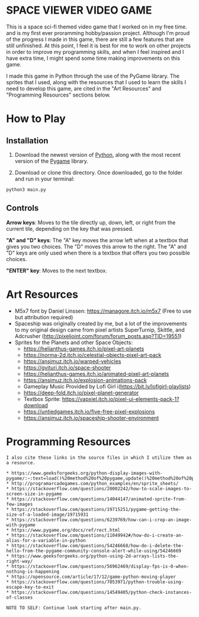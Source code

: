 # **SPACE VIEWER VIDEO GAME**

This is a space sci-fi themed video game that I worked on in my free time. and is my first 
ever proramming hobby/passion project. Although I'm proud of the progress I made in this game,
there are still a few features that are still unfinished. At this point, I feel it is best
for me to work on other projects in order to improve my programming skills, and when I feel
inspired and I have extra time, I might spend some time making improvements on this game.

I made this game in Python through the use of the PyGame library. The sprites that I used, along
with the resources that I used to learn the skills I need to develop this game, are cited in the
"Art Resources" and "Programming Resources" sections below.

# **How to Play**

## **Installation**

1. Download the newest version of [Python](https://www.python.org/downloads/),
   along with the most recent version of the [Pygame](https://www.pygame.org/news) library.

2. Download or clone this directory. Once downloaded, go to the folder and run in your terminal:

```sh
python3 main.py
```

## **Controls**

**Arrow keys**: Moves to the tile directly up, down, left, or right from the current tile, depending
			on the key that was pressed.

**"A" and "D" keys**: The "A" key moves the arrow left when at a textbox that gives you two choices.
				  The "D" moves this arrow to the right. The "A" and "D" keys are only used
				  when there is a textbox that offers you two possible choices.

**"ENTER" key**: Moves to the next textbox.

# **Art Resources**

*	M5x7 font by Daniel Linssen: https://managore.itch.io/m5x7 
    (Free to use but attribution required)
*	Spaceship was originally created by me, but a lot of the improvements 
    to my original design came from pixel artists SuperTurnip, Skittle, 
	and Adcrusher (http://pixeljoint.com/forum/forum_posts.asp?TID=19551)
*	Sprites for the Planets and other Space Objects: 
	*	https://helianthus-games.itch.io/pixel-art-planets
	*	https://norma-2d.itch.io/celestial-objects-pixel-art-pack
	*	https://ansimuz.itch.io/warped-vehicles
	*	https://gvituri.itch.io/space-shooter
	*	https://helianthus-games.itch.io/animated-pixel-art-planets
	*	https://ansimuz.itch.io/explosion-animations-pack
	*	Gameplay Music Provided by Lofi Girl i(https://bit.ly/lofigirI-playlists)
	*	https://deep-fold.itch.io/pixel-planet-generator
	*	Textbox Sprite: https://vapxiel.itch.io/pixel-ui-elements-pack-1?download
	*	https://untiedgames.itch.io/five-free-pixel-explosions
	*	https://ansimuz.itch.io/spaceship-shooter-environment

# **Programming Resources**
	
	I also cite these links in the source files in which I utilize them as 
	a resource.

	* https://www.geeksforgeeks.org/python-display-images-with-pygame/:~:text=load()%20method%20of%20pygame,update()%20method%20of%20pygame.
    * http://programarcadegames.com/python_examples/en/sprite_sheets/
    * https://stackoverflow.com/questions/20002242/how-to-scale-images-to-screen-size-in-pygame
    * https://stackoverflow.com/questions/14044147/animated-sprite-from-few-images
    * https://stackoverflow.com/questions/19715251/pygame-getting-the-size-of-a-loaded-image/19715931
    * https://stackoverflow.com/questions/6239769/how-can-i-crop-an-image-with-pygame
	* https://www.pygame.org/docs/ref/rect.html
	* https://stackoverflow.com/questions/11049942#/how-do-i-create-an-alias-for-a-variable-in-python
	* https://stackoverflow.com/questions/54246668/how-do-i-delete-the-hello-from-the-pygame-community-console-alert-while-using/54246669
	* https://www.geeksforgeeks.org/python-using-2d-arrays-lists-the-right-way/
	* https://stackoverflow.com/questions/56962469/display-fps-is-0-when-nothing-is-happening
	* https://opensource.com/article/17/12/game-python-moving-player
	* https://stackoverflow.com/questions/7053971/python-trouble-using-escape-key-to-exit
	* https://stackoverflow.com/questions/14549405/python-check-instances-of-classes

	NOTE TO SELF: Continue look starting after main.py.
